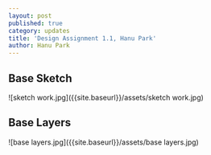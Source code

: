 ```yaml
---
layout: post
published: true
category: updates
title: 'Design Assignment 1.1, Hanu Park'
author: Hanu Park
---
```

## Base Sketch

![sketch work.jpg]({{site.baseurl}}/assets/sketch work.jpg)

## Base Layers

![base layers.jpg]({{site.baseurl}}/assets/base layers.jpg)
